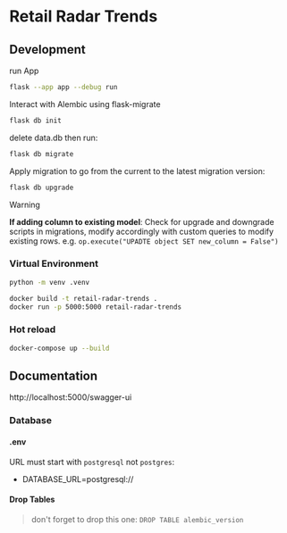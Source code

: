 # Retail Radar Trends

## Development

run App

```bash
flask --app app --debug run
```

Interact with Alembic using flask-migrate

```bash
flask db init
```

delete data.db then run:

```bash
flask db migrate
```

Apply migration to go from the current to the latest migration version:

```bash
flask db upgrade
```

> [!WARNING]  
> **If adding column to existing model**: Check for upgrade and downgrade scripts in migrations, modify accordingly with custom queries to modify existing rows. e.g. `op.execute("UPADTE object SET new_column = False")`

### Virtual Environment

```bash
python -m venv .venv
```

```bash
docker build -t retail-radar-trends .
docker run -p 5000:5000 retail-radar-trends
```

### Hot reload

```bash
docker-compose up --build
```

## Documentation

http://localhost:5000/swagger-ui

### Database

#### .env

URL must start with `postgresql` not `postgres`:

- DATABASE_URL=postgresql://

#### Drop Tables

> don't forget to drop this one: `DROP TABLE alembic_version`
